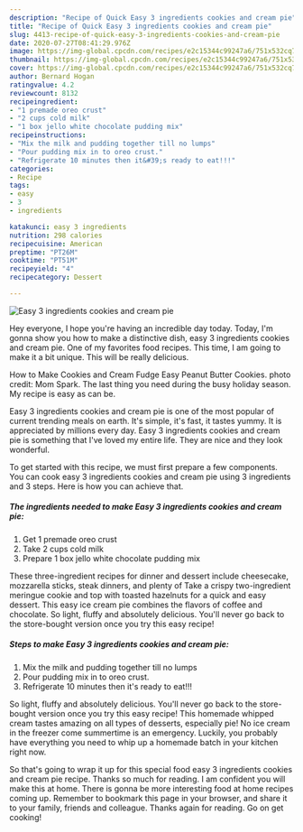 ```yaml
---
description: "Recipe of Quick Easy 3 ingredients cookies and cream pie"
title: "Recipe of Quick Easy 3 ingredients cookies and cream pie"
slug: 4413-recipe-of-quick-easy-3-ingredients-cookies-and-cream-pie
date: 2020-07-27T08:41:29.976Z
image: https://img-global.cpcdn.com/recipes/e2c15344c99247a6/751x532cq70/easy-3-ingredients-cookies-and-cream-pie-recipe-main-photo.jpg
thumbnail: https://img-global.cpcdn.com/recipes/e2c15344c99247a6/751x532cq70/easy-3-ingredients-cookies-and-cream-pie-recipe-main-photo.jpg
cover: https://img-global.cpcdn.com/recipes/e2c15344c99247a6/751x532cq70/easy-3-ingredients-cookies-and-cream-pie-recipe-main-photo.jpg
author: Bernard Hogan
ratingvalue: 4.2
reviewcount: 8132
recipeingredient:
- "1 premade oreo crust"
- "2 cups cold milk"
- "1 box jello white chocolate pudding mix"
recipeinstructions:
- "Mix the milk and pudding together till no lumps"
- "Pour pudding mix in to oreo crust."
- "Refrigerate 10 minutes then it&#39;s ready to eat!!!"
categories:
- Recipe
tags:
- easy
- 3
- ingredients

katakunci: easy 3 ingredients 
nutrition: 298 calories
recipecuisine: American
preptime: "PT26M"
cooktime: "PT51M"
recipeyield: "4"
recipecategory: Dessert

---
```



![Easy 3 ingredients cookies and cream pie](https://img-global.cpcdn.com/recipes/e2c15344c99247a6/751x532cq70/easy-3-ingredients-cookies-and-cream-pie-recipe-main-photo.jpg)

Hey everyone, I hope you're having an incredible day today. Today, I'm gonna show you how to make a distinctive dish, easy 3 ingredients cookies and cream pie. One of my favorites food recipes. This time, I am going to make it a bit unique. This will be really delicious.

How to Make Cookies and Cream Fudge Easy Peanut Butter Cookies. photo credit: Mom Spark. The last thing you need during the busy holiday season. My recipe is easy as can be.

Easy 3 ingredients cookies and cream pie is one of the most popular of current trending meals on earth. It's simple, it's fast, it tastes yummy. It is appreciated by millions every day. Easy 3 ingredients cookies and cream pie is something that I've loved my entire life. They are nice and they look wonderful.


To get started with this recipe, we must first prepare a few components. You can cook easy 3 ingredients cookies and cream pie using 3 ingredients and 3 steps. Here is how you can achieve that.

<!--inarticleads1-->

##### The ingredients needed to make Easy 3 ingredients cookies and cream pie:

1. Get 1 premade oreo crust
1. Take 2 cups cold milk
1. Prepare 1 box jello white chocolate pudding mix


These three-ingredient recipes for dinner and dessert include cheesecake, mozzarella sticks, steak dinners, and plenty of Take a crispy two-ingredient meringue cookie and top with toasted hazelnuts for a quick and easy dessert. This easy ice cream pie combines the flavors of coffee and chocolate. So light, fluffy and absolutely delicious. You&#39;ll never go back to the store-bought version once you try this easy recipe! 

<!--inarticleads2-->

##### Steps to make Easy 3 ingredients cookies and cream pie:

1. Mix the milk and pudding together till no lumps
1. Pour pudding mix in to oreo crust.
1. Refrigerate 10 minutes then it&#39;s ready to eat!!!


So light, fluffy and absolutely delicious. You&#39;ll never go back to the store-bought version once you try this easy recipe! This homemade whipped cream tastes amazing on all types of desserts, especially pie! No ice cream in the freezer come summertime is an emergency. Luckily, you probably have everything you need to whip up a homemade batch in your kitchen right now. 

So that's going to wrap it up for this special food easy 3 ingredients cookies and cream pie recipe. Thanks so much for reading. I am confident you will make this at home. There is gonna be more interesting food at home recipes coming up. Remember to bookmark this page in your browser, and share it to your family, friends and colleague. Thanks again for reading. Go on get cooking!
